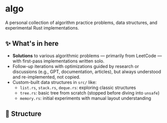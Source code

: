 # algo

A personal collection of algorithm practice problems, data structures, and experimental Rust implementations.

## ✨ What's in here

- **Solutions** to various algorithmic problems — primarily from LeetCode — with first-pass implementations written solo.
- Follow-up iterations with optimizations guided by research or discussions (e.g., GPT, documentation, articles), but always understood and re-implemented, not copied.
- Custom-built data structures in `src/` like:
  - `list.rs`, `stack.rs`, `deque.rs`: exploring classic structures
  - `tree.rs`: basic tree from scratch (stopped before diving into `unsafe`)
  - `memory.rs`: initial experiments with manual layout understanding

## 📁 Structure
